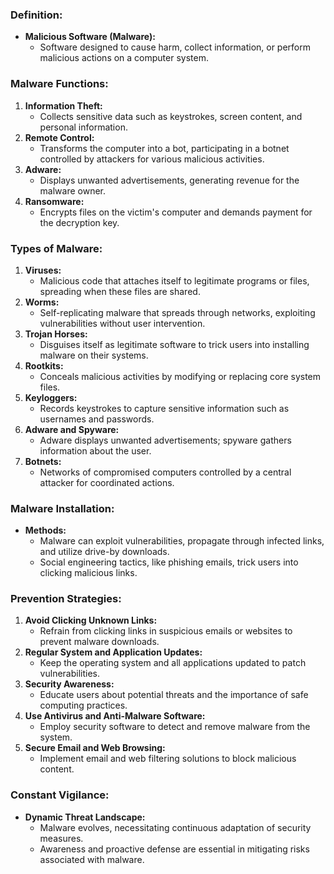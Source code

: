 ### Definition:
- **Malicious Software (Malware):**
	- Software designed to cause harm, collect information, or perform malicious actions on a computer system.

### Malware Functions:
1. **Information Theft:**
	- Collects sensitive data such as keystrokes, screen content, and personal information.
2. **Remote Control:**
	- Transforms the computer into a bot, participating in a botnet controlled by attackers for various malicious activities.
3. **Adware:**
	- Displays unwanted advertisements, generating revenue for the malware owner.
4. **Ransomware:**
	- Encrypts files on the victim's computer and demands payment for the decryption key.

### Types of Malware:
1. **Viruses:**
	- Malicious code that attaches itself to legitimate programs or files, spreading when these files are shared.
2. **Worms:**
	- Self-replicating malware that spreads through networks, exploiting vulnerabilities without user intervention.
3. **Trojan Horses:**
	- Disguises itself as legitimate software to trick users into installing malware on their systems.
4. **Rootkits:**
	- Conceals malicious activities by modifying or replacing core system files.
5. **Keyloggers:**
	- Records keystrokes to capture sensitive information such as usernames and passwords.
6. **Adware and Spyware:**
	- Adware displays unwanted advertisements; spyware gathers information about the user.
7. **Botnets:**
	- Networks of compromised computers controlled by a central attacker for coordinated actions.

### Malware Installation:
- **Methods:**
	- Malware can exploit vulnerabilities, propagate through infected links, and utilize drive-by downloads.
	- Social engineering tactics, like phishing emails, trick users into clicking malicious links.

### Prevention Strategies:
1. **Avoid Clicking Unknown Links:**
	- Refrain from clicking links in suspicious emails or websites to prevent malware downloads.
2. **Regular System and Application Updates:**
	- Keep the operating system and all applications updated to patch vulnerabilities.
3. **Security Awareness:**
	- Educate users about potential threats and the importance of safe computing practices.
4. **Use Antivirus and Anti-Malware Software:**
	- Employ security software to detect and remove malware from the system.
5. **Secure Email and Web Browsing:**
	- Implement email and web filtering solutions to block malicious content.

### Constant Vigilance:
- **Dynamic Threat Landscape:**
	- Malware evolves, necessitating continuous adaptation of security measures.
	- Awareness and proactive defense are essential in mitigating risks associated with malware.
